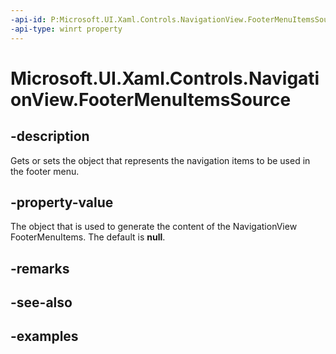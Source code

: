 ```yaml
---
-api-id: P:Microsoft.UI.Xaml.Controls.NavigationView.FooterMenuItemsSource
-api-type: winrt property
---
```


# Microsoft.UI.Xaml.Controls.NavigationView.FooterMenuItemsSource

<!--
public object FooterMenuItemsSource { get; set; }
-->


## -description
Gets or sets the object that represents the navigation items to be used in the footer menu.

## -property-value
The object that is used to generate the content of the NavigationView FooterMenuItems. The default is **null**.

## -remarks

## -see-also

## -examples


